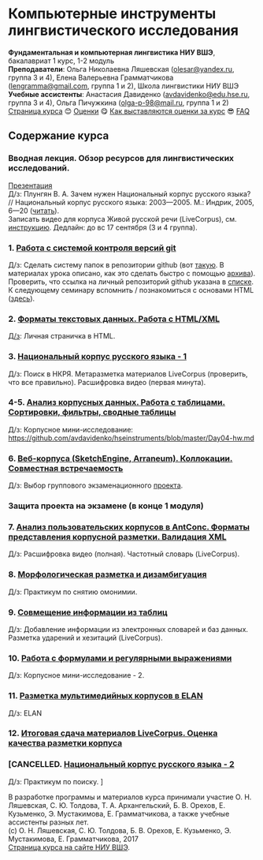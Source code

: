 # Компьютерные инструменты лингвистического исследования
__Фундаментальная и компьютерная лингвистика НИУ ВШЭ__, бакалавриат 1 курс, 1-2 модуль  
__Преподаватели__: Ольга Николаевна Ляшевская (olesar@yandex.ru, группа 3 и 4), Елена Валерьевна Грамматчикова (lengramma@gmail.com, группа 1 и 2), Школа лингвистики НИУ ВШЭ  
__Учебные ассистенты__: Анастасия Давиденко (avdavidenko@edu.hse.ru, группа 3 и 4), Ольга Пичужкина (olga-p-98@mail.ru, группа 1 и 2)  
<a href="https://github.com/olesar/hseinstruments/edit/master/README.md">Страница курса</a> :blush: <a href="https://goo.gl/WUhpHb">Оценки</a> :yum: <a href="https://github.com/olesar/hseinstruments/blob/master/Info/Как-выставляется-оценка-по-курсу%3F.md">Как выставляются оценки за курс</a> :sunglasses: <a href="https://github.com/olesar/hseinstruments/blob/master/Info/FAQ.md">FAQ</a>

## Содержание курса
### Вводная лекция. Обзор ресурсов для лингвистических исследований. 
<a href="https://github.com/olesar/hseinstruments/blob/master/Data/1_%D0%9B%D0%B5%D0%BA%D1%86%D0%B8%D1%8F_%D0%9B%D0%B8%D0%BD%D0%B3%D0%B2%D0%B8%D1%81%D1%82%D0%B8%D1%87%D0%B5%D1%81%D0%BA%D0%B8%D0%B5%20%D1%8D%D0%BB%D0%B5%D0%BA%D1%82%D1%80%D0%BE%D0%BD%D0%BD%D1%8B%D0%B5%20%D1%80%D0%B5%D1%81%D1%83%D1%80%D1%81%D1%8B.pdf">Презентация</a>  
Д/з: Плунгян В. А. Зачем нужен Национальный корпус русского языка? // Национальный корпус русского языка: 2003—2005. М.: Индрик, 2005, 6—20 (<a href="http://ruscorpora.ru/sbornik2005/02plu.pdf">читать</a>).  
Записать видео для корпуса Живой русской речи (LiveCorpus), см. <a href="https://github.com/olesar/hseinstruments/blob/master/LiveCorpusGuidelines/LiveCorpus1.pdf">инструкцию</a>. Дедлайн: до вс 17 сентября (3 и 4 группа).

### 1. <a href="https://github.com/olesar/hseinstruments/blob/master/Day01-GIT.md">Работа с системой контроля версий git</a>  
Д/з: Сделать систему папок в репозитории github (вот <a href="https://github.com/olesar/hseinstruments/blob/master/Data/KILI_RepositoryFolders.png" target="_blank">такую</a>. В материалах урока описано, как это сделать быстро с помощью <a href="https://github.com/olesar/hseinstruments/blob/master/Data/KILI_RepositoryFolders_Example.zip" target="_blank">архива</a>). 
Проверить, что ссылка на личный репозиторий github указана в <a href="https://goo.gl/WUhpHb">списке</a>. 
К следующему семинару вспомнить / познакомиться с основами HTML (<a href="https://developer.mozilla.org/ru/docs/Web/Guide/HTML/Introduction">здесь</a>). 

### 2. <a href="https://github.com/olesar/hseinstruments/blob/master/Day02-HTML.md">Форматы текстовых данных. Работа с HTML/XML</a>  
<a href="https://github.com/olesar/hseinstruments/blob/master/Day02-hw.md">Д/з</a>: Личная страничка в HTML.  

### 3. <a href="https://github.com/olesar/hseinstruments/blob/master/Day03-RNC-1.md">Национальный корпус русского языка - 1</a>
Д/з: Поиск в НКРЯ. Метаразметка материалов LiveCorpus (проверить, что все правильно). Расшифровка видео (первая минута).

### 4-5. <a href="https://github.com/olesar/hseinstruments/blob/master/Day04-Spreadsheets-1.md">Анализ корпусных данных. Работа с таблицами. Сортировки, фильтры, сводные таблицы</a>  
Д/з: Корпусное мини-исследование: https://github.com/avdavidenko/hseinstruments/blob/master/Day04-hw.md

### 6. <a href="https://github.com/olesar/hseinstruments/blob/master/Day05-Arranea-Web-Corpora.md">Веб-корпуса (SketchEngine, Arraneum). Коллокации. Совместная встречаемость</a>  
Д/з: Выбор группового экзаменационного <a href="https://github.com/olesar/hseinstruments/blob/master/Projects.md">проекта</a>.

### Защита проекта на экзамене (в конце 1 модуля)

### 7. <a href="https://github.com/olesar/hseinstruments/blob/master/Day06-AntConc.md">Анализ пользовательских корпусов в AntConc. Форматы представления корпусной разметки. Валидация XML</a>  
Д/з: Расшифровка видео (полная). Частотный словарь (LiveCorpus).

### 8. <a href="https://github.com/olesar/hseinstruments/blob/master/Day07-Disambiguation.md">Морфологическая разметка и дизамбигуация</a>  
Д/з: Практикум по снятию омонимии.

### 9. <a href="https://github.com/olesar/hseinstruments/blob/master/Day09-Spreadsheets-2.md">Совмещение информации из таблиц</a>
Д/з: Добавление информации из электронных словарей и баз данных. Разметка ударений и хезитаций (LiveCorpus).

### 10. <a href="https://github.com/olesar/hseinstruments/blob/master/Day10-Spreadsheets-3.md">Работа с формулами и регулярными выражениями</a>  
Д/з: Корпусное мини-исследование - 2.

### 11. <a href="https://github.com/olesar/hseinstruments/blob/master/Day11-ELAN.md">Разметка мультимедийных корпусов в ELAN</a>  
Д/з: ELAN

### 12. <a href="https://github.com/olesar/hseinstruments/blob/master/Day12-LiveCorpus-data.md">Итоговая сдача материалов LiveCorpus. Оценка качества разметки корпуса</a>  

### \[CANCELLED. <a href="https://github.com/olesar/hseinstruments/blob/master/Day08-RNC-2.md">Национальный корпус русского языка - 2</a>
Д/з: Практикум по поиску. \]


В разработке программы и материалов курса принимали участие О. Н. Ляшевская, С. Ю. Толдова, Т. А. Архангельский, Б. В. Орехов, Е. Кузьменко, Э. Мустакимова, Е. Грамматчикова, а также учебные ассистенты разных лет.  
(с) О. Н. Ляшевская, С. Ю. Толдова, Б. В. Орехов, Е. Кузьменко, Э. Мустакимова, Е. Грамматчикова, 2017  
<a href="https://www.hse.ru/edu/courses/205503806">Страница курса на сайте НИУ ВШЭ</a>. 

